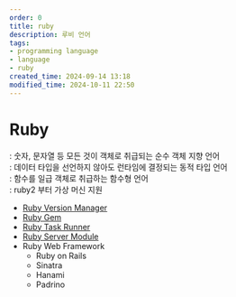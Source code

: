 ```yaml
---
order: 0
title: ruby
description: 루비 언어
tags:
- programming language
- language
- ruby
created_time: 2024-09-14 13:18
modified_time: 2024-10-11 22:50
---
```


# Ruby
: 숫자, 문자열 등 모든 것이 객체로 취급되는 순수 객체 지향 언어  
: 데이터 타입을 선언하지 않아도 런타임에 결정되는 동적 타입 언어  
: 함수를 일급 객체로 취급하는 함수형 언어  
: ruby2 부터 가상 머신 지원  

- [Ruby Version Manager](./ruby-version-manager.md)
- [Ruby Gem](./ruby-gem.md)
- [Ruby Task Runner](./ruby-task-runner.md)
- [Ruby Server Module](./ruby-server-module.md)
- Ruby Web Framework
  - Ruby on Rails
  - Sinatra
  - Hanami
  - Padrino 
